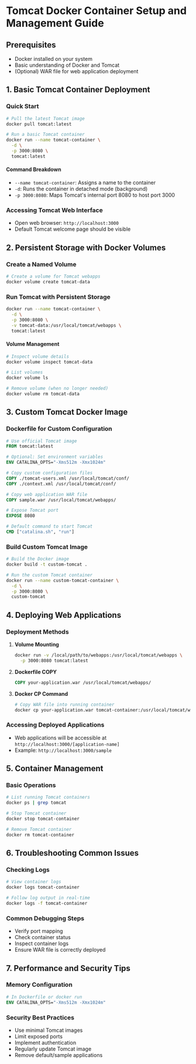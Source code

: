 # Tomcat Docker Container Setup and Management Guide

## Prerequisites
- Docker installed on your system
- Basic understanding of Docker and Tomcat
- (Optional) WAR file for web application deployment

## 1. Basic Tomcat Container Deployment

### Quick Start
```bash
# Pull the latest Tomcat image
docker pull tomcat:latest

# Run a basic Tomcat container
docker run --name tomcat-container \
  -d \
  -p 3000:8080 \
  tomcat:latest
```

#### Command Breakdown
- `--name tomcat-container`: Assigns a name to the container
- `-d`: Runs the container in detached mode (background)
- `-p 3000:8080`: Maps Tomcat's internal port 8080 to host port 3000

### Accessing Tomcat Web Interface
- Open web browser: `http://localhost:3000`
- Default Tomcat welcome page should be visible

## 2. Persistent Storage with Docker Volumes

### Create a Named Volume
```bash
# Create a volume for Tomcat webapps
docker volume create tomcat-data
```

### Run Tomcat with Persistent Storage
```bash
docker run --name tomcat-container \
  -d \
  -p 3000:8080 \
  -v tomcat-data:/usr/local/tomcat/webapps \
  tomcat:latest
```

#### Volume Management
```bash
# Inspect volume details
docker volume inspect tomcat-data

# List volumes
docker volume ls

# Remove volume (when no longer needed)
docker volume rm tomcat-data
```

## 3. Custom Tomcat Docker Image

### Dockerfile for Custom Configuration
```dockerfile
# Use official Tomcat image
FROM tomcat:latest

# Optional: Set environment variables
ENV CATALINA_OPTS="-Xms512m -Xmx1024m"

# Copy custom configuration files
COPY ./tomcat-users.xml /usr/local/tomcat/conf/
COPY ./context.xml /usr/local/tomcat/conf/

# Copy web application WAR file
COPY sample.war /usr/local/tomcat/webapps/

# Expose Tomcat port
EXPOSE 8080

# Default command to start Tomcat
CMD ["catalina.sh", "run"]
```

### Build Custom Tomcat Image
```bash
# Build the Docker image
docker build -t custom-tomcat .

# Run the custom Tomcat container
docker run --name custom-tomcat-container \
  -d \
  -p 3000:8080 \
  custom-tomcat
```

## 4. Deploying Web Applications

### Deployment Methods
1. **Volume Mounting**
   ```bash
   docker run -v /local/path/to/webapps:/usr/local/tomcat/webapps \
     -p 3000:8080 tomcat:latest
   ```

2. **Dockerfile COPY**
   ```dockerfile
   COPY your-application.war /usr/local/tomcat/webapps/
   ```

3. **Docker CP Command**
   ```bash
   # Copy WAR file into running container
   docker cp your-application.war tomcat-container:/usr/local/tomcat/webapps/
   ```

### Accessing Deployed Applications
- Web applications will be accessible at `http://localhost:3000/[application-name]`
- Example: `http://localhost:3000/sample`

## 5. Container Management

### Basic Operations
```bash
# List running Tomcat containers
docker ps | grep tomcat

# Stop Tomcat container
docker stop tomcat-container

# Remove Tomcat container
docker rm tomcat-container
```

## 6. Troubleshooting Common Issues

### Checking Logs
```bash
# View container logs
docker logs tomcat-container

# Follow log output in real-time
docker logs -f tomcat-container
```

### Common Debugging Steps
- Verify port mapping
- Check container status
- Inspect container logs
- Ensure WAR file is correctly deployed

## 7. Performance and Security Tips

### Memory Configuration
```dockerfile
# In Dockerfile or docker run
ENV CATALINA_OPTS="-Xms512m -Xmx1024m"
```

### Security Best Practices
- Use minimal Tomcat images
- Limit exposed ports
- Implement authentication
- Regularly update Tomcat image
- Remove default/sample applications

